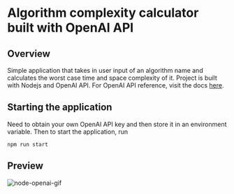# Algorithm complexity calculator built with OpenAI API

## Overview

Simple application that takes in user input of an algorithm name and calculates the worst case time and space complexity of it. Project is built with Nodejs and OpenAI API. For OpenAI API reference, visit the docs [here](https://platform.openai.com/docs/api-reference).

## Starting the application

Need to obtain your own OpenAI API key and then store it in an environment variable. Then to start the application, run

```
npm run start
```

## Preview

![node-openai-gif](https://user-images.githubusercontent.com/97472796/227695744-15a23f39-0001-411c-90ce-51516b8d4081.gif)
